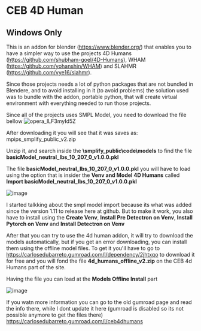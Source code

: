# CEB 4D Human
## Windows Only

This is an addon for blender (https://www.blender.org/) that enables you to have a simpler way to use the projects 4D Humans (https://github.com/shubham-goel/4D-Humans), WHAM (https://github.com/yohanshin/WHAM) and SLAHMR (https://github.com/vye16/slahmr).

Since those projects needs a lot of python packages that are not bundled in Blendere, and to avoid installing in it (to avoid problems) the solution used was to bundle with the addon, portable python, that will create virtual environment with everything needed to run those projects.

Since all of the projects uses SMPL Model, you need to download the file bellow
![opera_lLF3myId5Z](https://github.com/carlosedubarreto/CEB_4d_Human/assets/4061130/b7efa763-16d6-461c-be99-dd4cb49305b1)

After downloading it you will see that it was saves as:  mpips_smplify_public_v2.zip

Unzip it, and search inside the **\smplify_public\code\models** to find the file **basicModel_neutral_lbs_10_207_0_v1.0.0.pkl**

The file **basicModel_neutral_lbs_10_207_0_v1.0.0.pkl** you will have to load using the option that is insider the **Venv and Model 4D Humans** called **Import basicModel_neutral_lbs_10_207_0_v1.0.0.pkl**

![image](https://github.com/carlosedubarreto/CEB_4d_Human/assets/4061130/918b559f-a778-4af1-99a7-20e926d86a7b)


I started talkking about the smpl model import because its what was added since the version 1.11 to release here at github.
But to make it work, you also have to install using the **Create Venv**, **Install Pre Detectron on Venv**, **Install Pytorch on Venv** and **Install Detectron on Venv**

After that you can try to use the 4d human addon, it will try to download the models automatically, but if you get an error downloading, you can install them using the offline model files.
To get it you'll have to go to https://carlosedubarreto.gumroad.com/l/dependency/2jhtxqo to download it for free and you will fond the file **4d_humans_offline_v2.zip** on the CEB 4d Humans part of the site.

Having the file you can load at the **Models Offline Install** part

![image](https://github.com/carlosedubarreto/CEB_4d_Human/assets/4061130/81e87e1c-96d2-48c8-957f-242f4879f339)


If you watn more information you can go to the old gumroad page and read the info there, while I dont update it here (gumroad is disabled so its not possible anymore to get the files there)
https://carlosedubarreto.gumroad.com/l/ceb4dhumans
